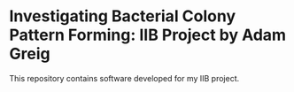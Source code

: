 Investigating Bacterial Colony Pattern Forming: IIB Project by Adam Greig
=========================================================================

This repository contains software developed for my IIB project.
